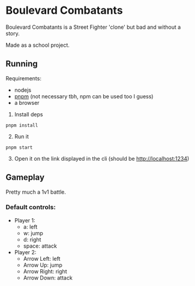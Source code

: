 # Boulevard Combatants

Boulevard Combatants is a Street Fighter 'clone' but bad and without a story.

Made as a school project.

## Running

Requirements:

- nodejs
- [pnpm](https://pnpm.io/) (not necessary tbh, npm can be used too I guess)
- a browser

1. Install deps

```
pnpm install
```

2. Run it

```
pnpm start
```

3. Open it on the link displayed in the cli (should be [http://localhost:1234](http://localhost:1234))

## Gameplay

Pretty much a 1v1 battle.

### Default controls:

- Player 1:
  - a: left
  - w: jump
  - d: right
  - space: attack
- Player 2:
  - Arrow Left: left
  - Arrow Up: jump
  - Arrow Right: right
  - Arrow Down: attack

